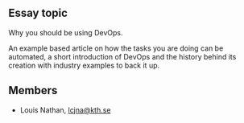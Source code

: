 ## Essay topic

Why you should be using DevOps.

An example based article on how the tasks you are doing can be automated, a short introduction of DevOps and the history behind its creation with industry examples to back it up.

## Members

- Louis Nathan, lcjna@kth.se
